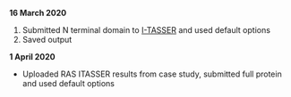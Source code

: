 **16 March 2020**
1. Submitted N terminal domain to [I-TASSER](https://zhanglab.ccmb.med.umich.edu/I-TASSER/) and used default options
1. Saved output

**1 April 2020**
* Uploaded RAS ITASSER results from case study, submitted full protein and used default options
